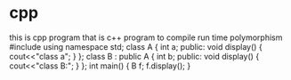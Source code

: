 # cpp
this is cpp program that is c++ program to compile run time polymorphism
#include<iostream>
using namespace std;
class A
{
        int a;
    public:
        void display()
        {
            cout<<"class a";
        }
};
class B : public A
{
    int b;
public:
    void display()
    {
        cout<<"class B:";
    }
};
int main()
{
    B f;
    f.display();
}
